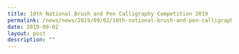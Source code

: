 ```yaml
---
title: 10th National Brush and Pen Calligraphy Competition 2019
permalink: /news/news/2019/09/02/10th-national-brush-and-pen-calligraphy-competition-2019/
date: 2019-09-02
layout: post
description: ""
---
```

